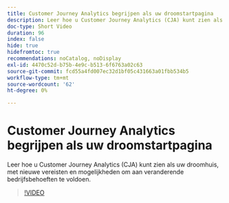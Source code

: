 ```yaml
---
title: Customer Journey Analytics begrijpen als uw droomstartpagina
description: Leer hoe u Customer Journey Analytics (CJA) kunt zien als uw droomhuis, met nieuwe vereisten en mogelijkheden om aan veranderende bedrijfsbehoeften te voldoen.
doc-type: Short Video
duration: 96
index: false
hide: true
hidefromtoc: true
recommendations: noCatalog, noDisplay
exl-id: 4470c52d-b75b-4e9c-b513-6f6763a02c63
source-git-commit: fcd55a4fd007ec32d1bf05c431663a01fbb534b5
workflow-type: tm+mt
source-wordcount: '62'
ht-degree: 0%

---
```


# Customer Journey Analytics begrijpen als uw droomstartpagina

Leer hoe u Customer Journey Analytics (CJA) kunt zien als uw droomhuis, met nieuwe vereisten en mogelijkheden om aan veranderende bedrijfsbehoeften te voldoen.

<!-- 62_S113_3442460_95_understanding-customer-journey-analytics-as-your-dream-home -->
>[!VIDEO](https://video.tv.adobe.com/v/3462974/?learn=on&enablevpops=true&captions=dut)
